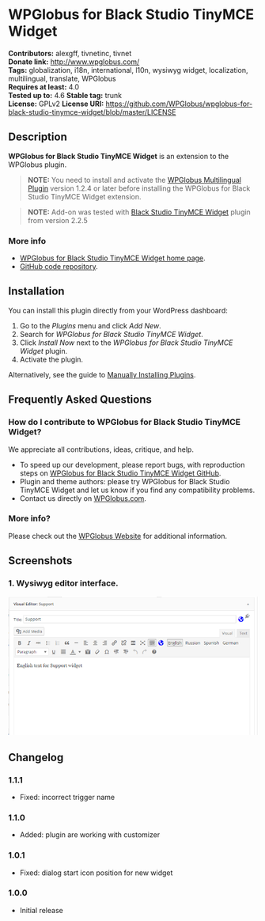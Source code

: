 # WPGlobus for Black Studio TinyMCE Widget #
**Contributors:** alexgff, tivnetinc, tivnet  
**Donate link:** http://www.wpglobus.com/  
**Tags:** globalization, i18n, international, l10n, wysiwyg widget, localization, multilingual, translate, WPGlobus  
**Requires at least:** 4.0  
**Tested up to:** 4.6
**Stable tag:** trunk  
**License:** GPLv2
**License URI:** https://github.com/WPGlobus/wpglobus-for-black-studio-tinymce-widget/blob/master/LICENSE  

## Description ##

**WPGlobus for Black Studio TinyMCE Widget** is an extension to the WPGlobus plugin.

> **NOTE:** You need to install and activate the [WPGlobus Multilingual Plugin](https://wordpress.org/plugins/wpglobus/) version 1.2.4 or later before installing the WPGlobus for Black Studio TinyMCE Widget extension.

> **NOTE:** Add-on was tested with [Black Studio TinyMCE Widget](https://wordpress.org/plugins/black-studio-tinymce-widget/) plugin from version 2.2.5

### More info ###

* [WPGlobus for Black Studio TinyMCE Widget home page](http://www.wpglobus.com/extensions-archive/wpglobus-for-black-studio-tinymce-widget-archive/).
* [GitHub code repository](https://github.com/WPGlobus/wpglobus-for-black-studio-tinymce-widget).

## Installation ##

You can install this plugin directly from your WordPress dashboard:

1. Go to the *Plugins* menu and click *Add New*.
1. Search for *WPGlobus for Black Studio TinyMCE Widget*.
1. Click *Install Now* next to the *WPGlobus for Black Studio TinyMCE Widget* plugin.
1. Activate the plugin.

Alternatively, see the guide to [Manually Installing Plugins](http://codex.wordpress.org/Managing_Plugins#Manual_Plugin_Installation).

## Frequently Asked Questions ##

### How do I contribute to WPGlobus for Black Studio TinyMCE Widget? ###

We appreciate all contributions, ideas, critique, and help.

* To speed up our development, please report bugs, with reproduction steps on [WPGlobus for Black Studio TinyMCE Widget GitHub](https://github.com/WPGlobus/wpglobus-for-black-studio-tinymce-widget).
* Plugin and theme authors: please try WPGlobus for Black Studio TinyMCE Widget and let us know if you find any compatibility problems.
* Contact us directly on [WPGlobus.com](http://www.wpglobus.com/contact-us/).

### More info? ###

Please check out the [WPGlobus Website](http://www.wpglobus.com/) for additional information.

## Screenshots ##

### 1. Wysiwyg editor interface. ###
![Wysiwyg editor interface.](https://github.com/WPGlobus/wpglobus-for-black-studio-tinymce-widget/blob/master/assets/screenshot-1.png)

## Changelog ##

### 1.1.1 ###
* Fixed: incorrect trigger name

### 1.1.0 ###
* Added: plugin are working with customizer

### 1.0.1 ###
* Fixed: dialog start icon position for new widget

### 1.0.0 ###
* Initial release
